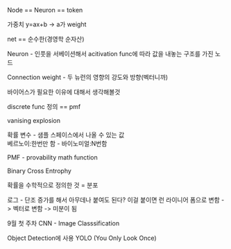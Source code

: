 Node == Neuron == token

가중치 y=ax+b -> a가 weight

net == 순수한(경영학 순자산)

Neuron - 인풋을 서베이션해서 acitivation func에 따라 값을 내놓는 구조를 가진 노드

Connection weight - 두 뉴런의 영향의 강도와 방향(벡터니까)

바이어스가 필요한 이유에 대해서 생각해볼것

discrete func 정의 == pmf

vanising explosion

확률 변수  - 샘플 스페이스에서 나올 수 있는 값
\
베르노이:한번만 함 - 바이노미얼:N번함

PMF - provability math function

Binary Cross Entrophy

확률을 수학적으로 정의한 것 = 분포

로그 - 단조 증가를 해서 아무데나 붙여도 된다?
이걸 붙이면 런 라이니어 폼으로 변함 -> 벡터로 변함 -> 미분이 됨

9월 첫 주차
CNN - Image Classsification

Object Detection에 사용
YOLO (You Only Look Once)
